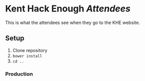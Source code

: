# Kent Hack Enough *Attendees*

This is what the attendees see when they go to the KHE website.

## Setup
1. Clone repository
1. `bower install`
1. `cd ..`

### Production